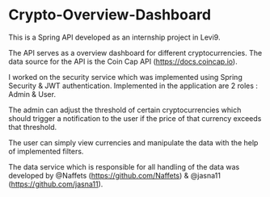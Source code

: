 # Crypto-Overview-Dashboard
This is a Spring API developed as an internship project in Levi9.

The API serves as a overview dashboard for different cryptocurrencies. 
The data source for the API is the Coin Cap API (https://docs.coincap.io).

I worked on the security service which was implemented using Spring Security & JWT authentication. 
Implemented in the application are 2 roles : Admin & User. 

The admin can adjust the threshold of certain cryptocurrencies which should trigger a notification to the user
if the price of that currency exceeds that threshold. 

The user can simply view currencies and manipulate the data with the help of implemented filters. 

The data service which is responsible for all handling of the data was developed by @Naffets (https://github.com/Naffets) & @jasna11 (https://github.com/jasna11). 

